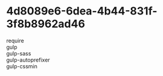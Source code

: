 # 4d8089e6-6dea-4b44-831f-3f8b8962ad46
require <br>
gulp <br>
gulp-sass <br>
gulp-autoprefixer <br>
gulp-cssmin
